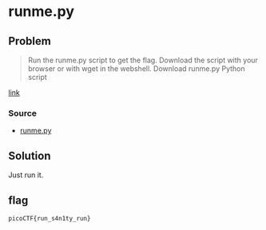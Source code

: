 # runme.py
## Problem
> Run the runme.py script to get the flag. Download the script with your browser or with wget in the webshell.
Download runme.py Python script

[link](https://play.picoctf.org/practice/challenge/250)
### Source
- [runme.py](./runme.py)
## Solution
Just run it.
## flag
`picoCTF{run_s4n1ty_run}`